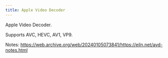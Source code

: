```yaml
---
title: Apple Video Decoder
---
```


Apple Video Decoder.

Supports AVC, HEVC, AV1, VP9.

Notes: <https://web.archive.org/web/20240105073841/https://eiln.net/avd-notes.html>
